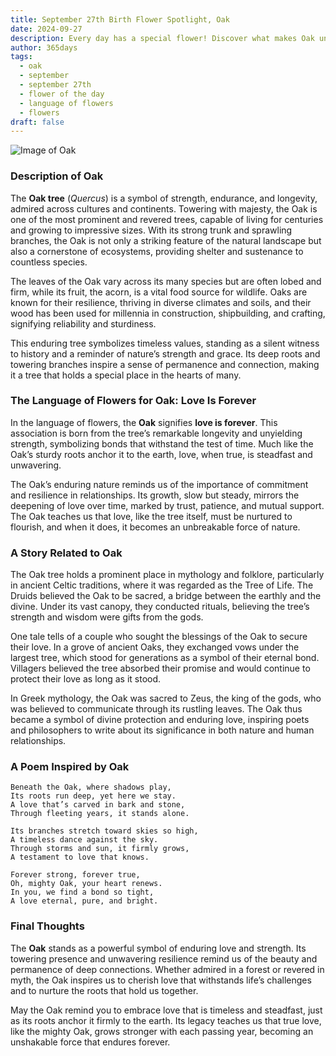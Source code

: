 ```yaml
---
title: September 27th Birth Flower Spotlight, Oak
date: 2024-09-27
description: Every day has a special flower! Discover what makes Oak unique as today’s birth flower and its symbolic meaning.
author: 365days
tags:
  - oak
  - september
  - september 27th
  - flower of the day
  - language of flowers
  - flowers
draft: false
---
```


![Image of Oak](https://cdn.pixabay.com/photo/2018/09/22/03/14/acorn-3694485_640.jpg#center)


### Description of Oak

The **Oak tree** (_Quercus_) is a symbol of strength, endurance, and longevity, admired across cultures and continents. Towering with majesty, the Oak is one of the most prominent and revered trees, capable of living for centuries and growing to impressive sizes. With its strong trunk and sprawling branches, the Oak is not only a striking feature of the natural landscape but also a cornerstone of ecosystems, providing shelter and sustenance to countless species.

The leaves of the Oak vary across its many species but are often lobed and firm, while its fruit, the acorn, is a vital food source for wildlife. Oaks are known for their resilience, thriving in diverse climates and soils, and their wood has been used for millennia in construction, shipbuilding, and crafting, signifying reliability and sturdiness.

This enduring tree symbolizes timeless values, standing as a silent witness to history and a reminder of nature’s strength and grace. Its deep roots and towering branches inspire a sense of permanence and connection, making it a tree that holds a special place in the hearts of many.

### The Language of Flowers for Oak: Love Is Forever

In the language of flowers, the **Oak** signifies **love is forever**. This association is born from the tree’s remarkable longevity and unyielding strength, symbolizing bonds that withstand the test of time. Much like the Oak’s sturdy roots anchor it to the earth, love, when true, is steadfast and unwavering.

The Oak’s enduring nature reminds us of the importance of commitment and resilience in relationships. Its growth, slow but steady, mirrors the deepening of love over time, marked by trust, patience, and mutual support. The Oak teaches us that love, like the tree itself, must be nurtured to flourish, and when it does, it becomes an unbreakable force of nature.

### A Story Related to Oak

The Oak tree holds a prominent place in mythology and folklore, particularly in ancient Celtic traditions, where it was regarded as the Tree of Life. The Druids believed the Oak to be sacred, a bridge between the earthly and the divine. Under its vast canopy, they conducted rituals, believing the tree’s strength and wisdom were gifts from the gods.

One tale tells of a couple who sought the blessings of the Oak to secure their love. In a grove of ancient Oaks, they exchanged vows under the largest tree, which stood for generations as a symbol of their eternal bond. Villagers believed the tree absorbed their promise and would continue to protect their love as long as it stood.

In Greek mythology, the Oak was sacred to Zeus, the king of the gods, who was believed to communicate through its rustling leaves. The Oak thus became a symbol of divine protection and enduring love, inspiring poets and philosophers to write about its significance in both nature and human relationships.

### A Poem Inspired by Oak

```
Beneath the Oak, where shadows play,  
Its roots run deep, yet here we stay.  
A love that’s carved in bark and stone,  
Through fleeting years, it stands alone.  

Its branches stretch toward skies so high,  
A timeless dance against the sky.  
Through storms and sun, it firmly grows,  
A testament to love that knows.  

Forever strong, forever true,  
Oh, mighty Oak, your heart renews.  
In you, we find a bond so tight,  
A love eternal, pure, and bright.  
```

### Final Thoughts

The **Oak** stands as a powerful symbol of enduring love and strength. Its towering presence and unwavering resilience remind us of the beauty and permanence of deep connections. Whether admired in a forest or revered in myth, the Oak inspires us to cherish love that withstands life’s challenges and to nurture the roots that hold us together.

May the Oak remind you to embrace love that is timeless and steadfast, just as its roots anchor it firmly to the earth. Its legacy teaches us that true love, like the mighty Oak, grows stronger with each passing year, becoming an unshakable force that endures forever.

